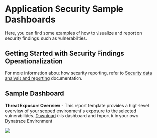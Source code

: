 # Application Security Sample Dashboards

Here, you can find some examples of how to visualize and report on security findings, such as vulnerabilities. 

## Getting Started with Security Findings Operationalization

For more information about how security reporting, refer to [Security data analysis and reporting](https://docs.dynatrace.com/docs/platform-modules/application-security/use-cases/security-reporting) documentation.

## Sample Dashboard

**Threat Exposure Overview** - This report template provides a high-level overview of your scoped environment's exposure to the selected vulnerabilities.
[Download](https://raw.githubusercontent.com/dynatrace-perfclinics/dynatrace-getting-started/main/dashboards/security/Threat%20Exposure%20Overview.json) this dashboard and import it in your own Dynatrace Environment

![](https://raw.githubusercontent.com/dynatrace-perfclinics/dynatrace-getting-started/main/images/dashboard_security_threat_exposure_overview.png)
